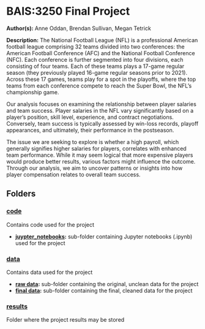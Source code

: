 # BAIS:3250 Final Project
**Author(s):** Anne Oddan, Brendan Sullivan, Megan Tetrick

**Description:** 
The National Football League (NFL) is a professional American football league comprising 32 teams divided into two conferences: the American Football Conference (AFC) and the National Football Conference (NFC). Each conference is further segmented into four divisions, each consisting of four teams. Each of these teams plays a 17-game regular season (they previously played 16-game regular seasons prior to 2021). Across these 17 games, teams play for a spot in the playoffs, where the top teams from each conference compete to reach the Super Bowl, the NFL’s championship game.

Our analysis focuses on examining the relationship between player salaries and team success. Player salaries in the NFL vary significantly based on a player’s position, skill level, experience, and contract negotiations. Conversely, team success is typically assessed by win-loss records, playoff appearances, and ultimately, their performance in the postseason.

The issue we are seeking to explore is whether a high payroll, which generally signifies higher salaries for players, correlates with enhanced team performance. While it may seem logical that more expensive players would produce better results, various factors might influence the outcome. Through our analysis, we aim to uncover patterns or insights into how player compensation relates to overall team success.

## Folders

### [code](code)
Contains code used for the project
* **[juypter_notebooks](code/juypter_notebooks):** sub-folder containing Jupyter notebooks (.ipynb) used for the project

### [data](data)
Contains data used for the project
* **[raw data](data/raw_data):** sub-folder containing the original, unclean data for the project
* **[final data](data/final_data):** sub-folder containing the final, cleaned data for the project

### [results](results)
Folder where the project results may be stored

